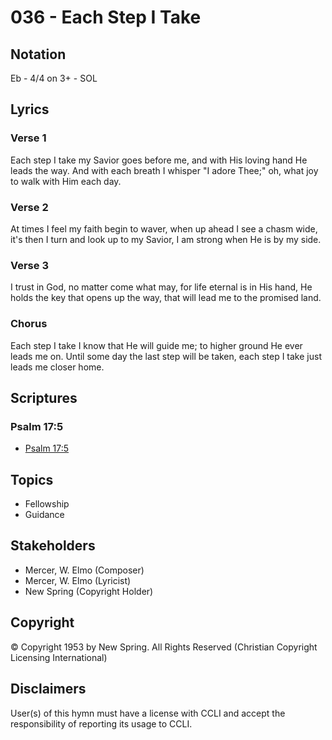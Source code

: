 # 036 - Each Step I Take

## Notation

Eb - 4/4 on 3+ - SOL

## Lyrics

### Verse 1

Each step I take my Savior goes before me, and with His loving hand He leads the way. And with each breath I whisper "I adore Thee;" oh, what joy to walk with Him each day.

### Verse 2

At times I feel my faith begin to waver, when up ahead I see a chasm wide, it's then I turn and look up to my Savior, I am strong when He is by my side.

### Verse 3

I trust in God, no matter come what may, for life eternal is in His hand, He holds the key that opens up the way, that will lead me to the promised land.

### Chorus

Each step I take I know that He will guide me; to higher ground He ever leads me on. Until some day the last step will be taken, each step I take just leads me closer home.


## Scriptures

### Psalm 17:5

- [Psalm 17:5](https://www.biblegateway.com/passage/?search=Psalm%2017%3A5)


## Topics

- Fellowship
- Guidance

## Stakeholders

- Mercer, W. Elmo (Composer)
- Mercer, W. Elmo (Lyricist)
- New Spring (Copyright Holder)

## Copyright

© Copyright 1953 by New Spring. All Rights Reserved
(Christian Copyright Licensing International)

## Disclaimers

User(s) of this hymn must have a license with CCLI and accept the responsibility of reporting its usage to CCLI.


